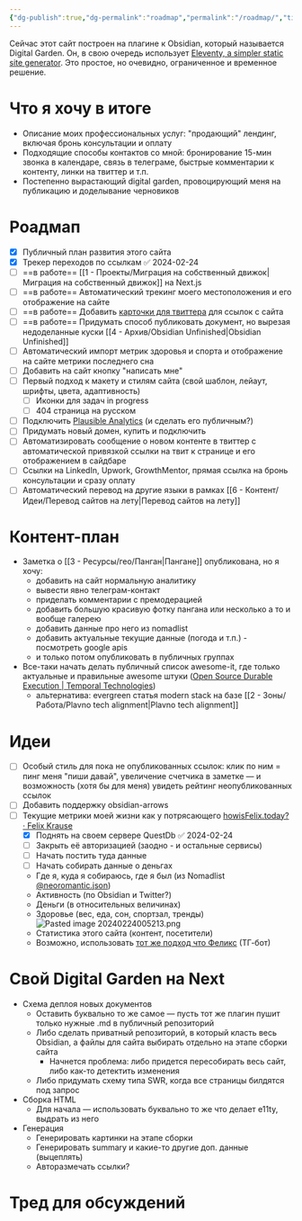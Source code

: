 ```yaml
---
{"dg-publish":true,"dg-permalink":"roadmap","permalink":"/roadmap/","title":"Этот сайт","created":"2023-04-22T20:52:08.718+07:00","updated":"2024-03-21T21:26:53.783+07:00"}
---
```


Сейчас этот сайт построен на плагине к Obsidian, который называется Digital Garden. Он, в свою очередь использует [Eleventy, a simpler static site generator](https://www.11ty.dev/). Это простое, но очевидно, ограниченное и  временное решение.

# Что я хочу в итоге
- Описание моих профессиональных услуг: "продающий" лендинг, включая бронь консультации и оплату
- Подходящие способы контактов со мной: бронирование 15-мин звонка в календаре, связь в телеграме, быстрые комментарии к контенту, линки на твиттер и т.п.
- Постепенно вырастающий digital garden, провоцирующий меня на публикацию и доделывание черновиков
# Роадмап
- [x] Публичный план развития этого сайта
- [x] Трекер переходов по ссылкам ✅ 2024-02-24
- [ ] ==в работе== [[1 - Проекты/Миграция на собственный движок\|Миграция на собственный движок]] на Next.js 
- [ ] ==в работе== Автоматический трекинг моего местоположения и его отображение на сайте
- [ ] ==в работе== Добавить [карточки для твиттера](https://fettblog.eu/11ty-automatic-twitter-cards/) для ссылок с сайта
- [ ] ==в работе== Придумать способ публиковать документ, но вырезая недоделанные куски [[4 - Архив/Obsidian Unfinished\|Obsidian Unfinished]]
- [ ] Автоматический импорт метрик здоровья и спорта и отображение на сайте метрики последнего сна
- [ ] Добавить на сайт кнопку "написать мне"
- [ ] Первый подход к макету и стилям сайта (свой шаблон, лейаут, шрифты, цвета, адаптивность)
	- [ ] Иконки для задач in progress
	- [ ] 404 страница на русском
- [ ] Подключить [Plausible Analytics](https://plausible.io/) (и сделать его публичным?)
- [ ] Придумать новый домен, купить и подключить
- [ ] Автоматизировать сообщение о новом контенте в твиттер с автоматической привязкой ссылки на твит к странице и его отображением в сайдбаре
- [ ] Cсылки на LinkedIn, Upwork, GrowthMentor, прямая ссылка на бронь консультации и сразу оплату
- [ ] Автоматический перевод на другие языки в рамках [[6 - Контент/Идеи/Перевод сайтов на лету\|Перевод сайтов на лету]]

# Контент-план
- Заметка о [[3 - Ресурсы/гео/Панган\|Пангане]] опубликована, но я хочу:
	- добавить на сайт нормальную аналитику
	- вывести явно телеграм-контакт
	- приделать комментарии с премодерацией
	- добавить большую красивую фотку пангана или несколько а то и вообще галерею
	- добавить данные про него из nomadlist
	- добавить актуальные текущие данные (погода и т.п.) - посмотреть google apis
	- и только потом опубликовать в публичных группах
- Все-таки начать делать публичный список awesome-it, где только актуальные и правильные awesome штуки ([Open Source Durable Execution | Temporal Technologies](https://temporal.io/))
	- альтернатива: evergreen статья modern stack на базе [[2 - Зоны/Работа/Plavno tech alignment\|Plavno tech alignment]]

# Идеи
- [ ] Особый стиль для пока не опубликованных ссылок: клик по ним = пинг меня "пиши давай", увеличение счетчика в заметке — и возможность (хотя бы для меня) увидеть рейтинг неопубликованных ссылок
- [ ] Добавить поддержку obsidian-arrows
- [ ] Текущие метрики моей жизни как у потрясающего [howisFelix.today? · Felix Krause](https://howisfelix.today/?)
	- [x] Поднять на своем сервере QuestDb ✅ 2024-02-24
	- [ ] Закрыть её авторизацией (заодно - и остальные сервисы)
	- [ ] Начать постить туда данные
	- [ ] Начать собирать данные о деньгах
	- Где я, куда я собираюсь, где я был (из Nomadlist [@neoromantic.json](https://nomadlist.com/@neoromantic.json))
	- Активность (по Obsidian и Twitter?)
	- Деньги (в относительных величинах)
	- Здоровье (вес, еда, сон, спортзал, тренды)
	  ![Pasted image 20240224005213.png](/img/user/files/Pasted%20image%2020240224005213.png)
	- Статистика этого сайта (контент, посетители)
	- Возможно, использовать [тот же подход что Феликс](https://github.com/KrauseFx/FxLifeSheet) (ТГ-бот)

# Свой Digital Garden на Next
- Схема деплоя новых документов
	- Оставить буквально то же самое — пусть тот же плагин пушит только нужные .md в публичный репозиторий
	- Либо сделать приватный репозиторий, в который класть весь Obsidian, а файлы для сайта выбирать отдельно на этапе сборки сайта
		- Начнется проблема: либо придется пересобирать весь сайт, либо как-то детектить изменения
	- Либо придумать схему типа SWR, когда все страницы билдятся под запрос
- Сборка HTML
	- Для начала — использовать буквально то же что делает e11ty, выдрать из него
- Генерация 
	- Генерировать картинки на этапе сборки
	- Генерировать summary и какие-то другие доп. данные (выцеплять)
	- Авторазмечать ссылки?

# Тред для обсуждений
<blockquote class="twitter-tweet"><a href="https://twitter.com/user/status/1761128184790311295?ref_src=twsrc%5Etfw"></a></blockquote> <script async src="https://platform.twitter.com/widgets.js" charset="utf-8"></script>